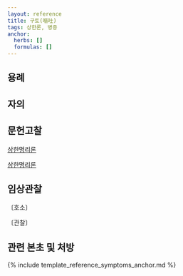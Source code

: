 ```yaml
---
layout: reference
title: 구토(嘔吐)
tags: 상한론, 병증
anchor:
  herbs: []
  formulas: []
---
```



## 용례


## 자의



## 문헌고찰

[상한명리론]({{site.baseurl}}{{reference/Books/Etc/상한명리론}}#발열)

[상한명리론]({{site.baseurl}}{{reference/Books/Etc/상한명리론}}#조열)


## 임상관찰



〔호소〕



〔관찰〕




## 관련 본초 및 처방


{% include template_reference_symptoms_anchor.md %}
